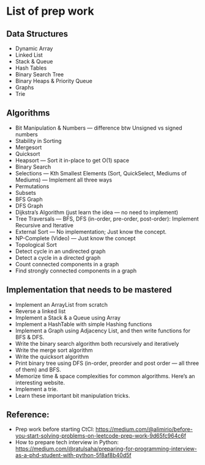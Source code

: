 # List of prep work 

## Data Structures
* Dynamic Array
* Linked List
* Stack & Queue
* Hash Tables
* Binary Search Tree
* Binary Heaps & Priority Queue
* Graphs
* Trie

## Algorithms
* Bit Manipulation & Numbers — difference btw Unsigned vs signed numbers
* Stability in Sorting
* Mergesort
* Quicksort
* Heapsort — Sort it in-place to get O(1) space
* Binary Search
* Selections — Kth Smallest Elements (Sort, QuickSelect, Mediums of Mediums) — Implement all three ways
* Permutations
* Subsets
* BFS Graph
* DFS Graph
* Dijkstra’s Algorithm (just learn the idea — no need to implement)
* Tree Traversals — BFS, DFS (in-order, pre-order, post-order): Implement Recursive and Iterative
* External Sort — No implementation; Just know the concept.
* NP-Complete (Video) — Just know the concept
* Topological Sort
* Detect cycle in an undirected graph
* Detect a cycle in a directed graph
* Count connected components in a graph
* Find strongly connected components in a graph

## Implementation that needs to be mastered
* Implement an ArrayList from scratch
* Reverse a linked list
* Implement a Stack & a Queue using Array
* Implement a HashTable with simple Hashing functions
* Implement a Graph using Adjacency List, and then write functions for BFS & DFS.
* Write the binary search algorithm both recursively and iteratively
* Write the merge sort algorithm
* Write the quicksort algorithm
* Print binary tree using DFS (in-order, preorder and post order — all three of them) and BFS.
* Memorize time & space complexities for common algorithms. Here’s an interesting website.
* Implement a trie.
* Learn these important bit manipulation tricks.

## Reference: 
* Prep work before starting CtCI: https://medium.com/@alimirio/before-you-start-solving-problems-on-leetcode-prep-work-9d65fc964c6f
* How to prepare tech interview in Python: https://medium.com/@ratulsaha/preparing-for-programming-interview-as-a-phd-student-with-python-5f8af8b40d5f
